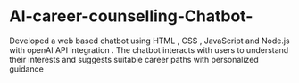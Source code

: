# AI-career-counselling-Chatbot-
Developed a web based chatbot using HTML , CSS , JavaScript and Node.js with openAI API integration . The chatbot interacts with users to understand their interests and suggests suitable career paths with personalized guidance
